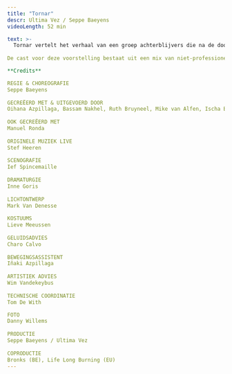 ```yaml
---
title: "Tornar"
descr: Ultima Vez / Seppe Baeyens
videoLength: 52 min

text: >-
  Tornar vertelt het verhaal van een groep achterblijvers die na de doortocht van een tornado opnieuw een gemeenschap tracht op te bouwen. Choreograaf / danser Seppe Baeyens (Ultima Vez) neemt de afbrokkelende solidariteit tussen generaties als uitgangspunt voor zijn eerste grootschalige dansvoorstelling.    
  
De cast voor deze voorstelling bestaat uit een mix van niet-professionele en professionele dansers van verschillende leeftijden. Op scène staan vier kinderen, twee jongeren, drie dansers, een 91-jarige man en een muzikant.

**Credits**

REGIE & CHOREOGRAFIE  
Seppe Baeyens  
  
GECREËERD MET & UITGEVOERD DOOR  
Oihana Azpillaga, Bassam Nakhel, Ruth Bruyneel, Mike van Alfen, Ischa Beernaert, Leon Gyselynck, Chisom Onyebueke Chinaedu, Leonie Van Begin, Emile Van Puymbroeck, Beniamin Boar  
  
OOK GECREËERD MET  
Manuel Ronda  
  
ORIGINELE MUZIEK LIVE  
Stef Heeren  
  
SCENOGRAFIE  
Ief Spincemaille  
  
DRAMATURGIE  
Inne Goris  
  
LICHTONTWERP  
Mark Van Denesse  
  
KOSTUUMS  
Lieve Meeussen  
  
GELUIDSADVIES  
Charo Calvo  
  
BEWEGINGSASSISTENT  
Iñaki Azpillaga  
  
ARTISTIEK ADVIES  
Wim Vandekeybus  
  
TECHNISCHE COORDINATIE  
Tom De With

FOTO  
Danny Willems  
  
PRODUCTIE  
Seppe Baeyens / Ultima Vez  
  
COPRODUCTIE  
Bronks (BE), Life Long Burning (EU)
---
```

